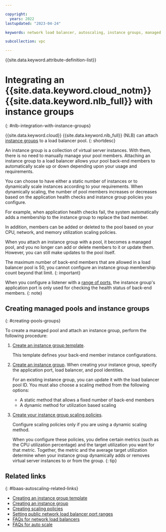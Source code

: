 ```yaml
---

copyright:
  years: 2022
lastupdated: "2023-04-24"

keywords: network load balancer, autoscaling, instance groups, managed pool, network load balancer for vpc, pool

subcollection: vpc

---
```


{{site.data.keyword.attribute-definition-list}}

# Integrating an {{site.data.keyword.cloud_notm}} {{site.data.keyword.nlb_full}} with instance groups
{: #nlb-integration-with-instance-groups}

{{site.data.keyword.cloud}} {{site.data.keyword.nlb_full}} (NLB) can attach [instance groups](/docs/vpc?topic=vpc-creating-auto-scale-instance-group) to a load balancer pool.
{: shortdesc}

An instance group is a collection of virtual server instances. With them, there is no need to manually manage your pool members. Attaching an instance group to a load balancer allows your pool back-end members to automatically scale up or down depending upon your usage and requirements.

You can choose to have either a static number of instances or to dynamically scale instances according to your requirements. When dynamically scaling, the number of pool members increases or decreases based on the application health checks and instance group policies you configure.

For example, when application health checks fail, the system automatically adds a membership to the instance group to replace the bad member.

In addition, members can be added or deleted to the pool based on your CPU, network, and memory utilization scaling policies.

When you attach an instance group with a pool, it becomes a managed pool, and you no longer can add or delete members to it or update them. However, you can still make updates to the pool itself.

The maximum number of back-end members that are allowed in a load balancer pool is 50, you cannot configure an instance group membership count beyond that limit.
{: important}

When you configure a listener with a [range of ports](docs/vpc?topic=vpc-nlb-port-ranges), the instance group's application port is only used for checking the health status of back-end members.
{: note}

## Creating managed pools and instance groups
{: #creating-pools-groups}

To create a managed pool and attach an instance group, perform the following procedure:

1. [Create an instance group template](/docs/vpc?topic=vpc-creating-auto-scale-instance-group#creating-instance-template).

   This template defines your back-end member instance configurations.

1. [Create an instance group](/docs/vpc?topic=vpc-creating-auto-scale-instance-group). When creating your instance group, specify the application port, load balancer, and pool identities.

    For an existing instance group, you can update it with the load balancer pool ID. You must also choose a scaling method from the following options:

    * A static method that allows a fixed number of back-end members
    * A dynamic method for utilization based scaling

1. [Create your instance group scaling policies](/docs/vpc?topic=vpc-creating-auto-scale-instance-group#creating-scaling-policies).

    Configure scaling policies only if you are using a dynamic scaling method.

    When you configure these policies, you define certain metrics (such as the CPU utilization percentage) and the target utilization you want for that metric. Together, the metric and the average target utilization determine when your instance group dynamically adds or removes virtual server instances to or from the group.
    {: tip}

## Related links
{: #lbaas-autoscaling-related-links}

* [Creating an instance group template](/docs/vpc?topic=vpc-creating-auto-scale-instance-group#creating-instance-template)
* [Creating an instance group](/docs/vpc?topic=vpc-creating-auto-scale-instance-group#creating-instance-group)
* [Creating scaling policies](/docs/vpc?topic=vpc-creating-auto-scale-instance-group#creating-scaling-policies)
* [Setting public network load balancer port ranges](/docs/vpc?topic=vpc-nlb-port-ranges)
* [FAQs for network load balancers](/docs/vpc?topic=vpc-nlb-faqs)
* [FAQs for auto scale](/docs/vpc?topic=vpc-faqs-auto-scale)
